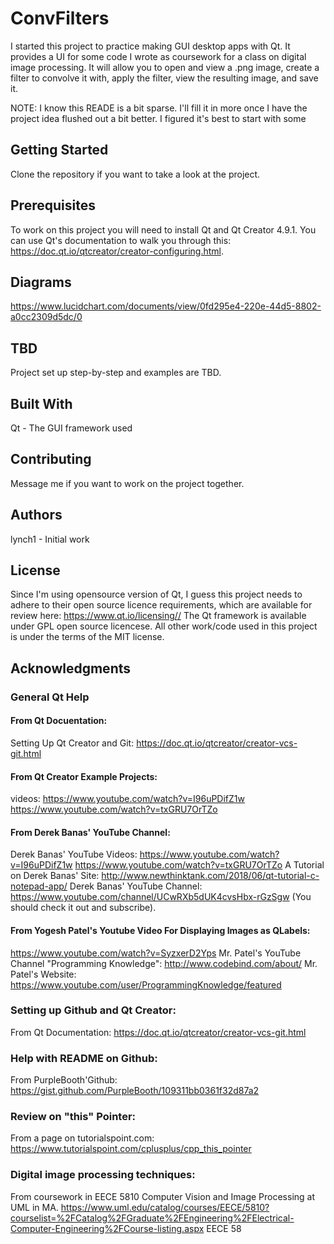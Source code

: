 # ConvFilters
I started this project to practice making GUI desktop apps with Qt. 
It provides a UI for some code I wrote as coursework for a class on digital image processing.
It will allow you to open and view a .png image, create a filter to convolve it with, apply the filter, view the resulting image, and save it. 

NOTE: I know this READE is a bit sparse. I'll fill it in more once I have the project idea flushed out a bit better. I figured it's best to start with some 

## Getting Started
Clone the repository if you want to take a look at the project. 

## Prerequisites
To work on this project you will need to install Qt and Qt Creator 4.9.1.
You can use Qt's documentation to walk you through this: https://doc.qt.io/qtcreator/creator-configuring.html.

## Diagrams
https://www.lucidchart.com/documents/view/0fd295e4-220e-44d5-8802-a0cc2309d5dc/0

## TBD
Project set up step-by-step and examples are TBD. 

## Built With
Qt - The GUI framework used

## Contributing
Message me if you want to work on the project together. 

## Authors
lynch1 - Initial work

## License
Since I'm using opensource version of Qt, I guess this project needs to adhere to their  open source licence requirements, which are available for review here: https://www.qt.io/licensing// 
The Qt framework is available under GPL open source licencese. All other work/code used in this project is under the terms of the MIT license. 

## Acknowledgments
### General Qt Help

#### From Qt Docuentation:
Setting Up Qt Creator and Git: 
https://doc.qt.io/qtcreator/creator-vcs-git.html

#### From Qt Creator Example Projects:
videos:
https://www.youtube.com/watch?v=I96uPDifZ1w
https://www.youtube.com/watch?v=txGRU7OrTZo

#### From Derek Banas' YouTube Channel:
Derek Banas' YouTube Videos:
https://www.youtube.com/watch?v=I96uPDifZ1w
https://www.youtube.com/watch?v=txGRU7OrTZo
A Tutorial on Derek Banas' Site:
http://www.newthinktank.com/2018/06/qt-tutorial-c-notepad-app/
Derek Banas' YouTube Channel:
https://www.youtube.com/channel/UCwRXb5dUK4cvsHbx-rGzSgw
(You should check it out and subscribe).

#### From Yogesh Patel's Youtube Video For Displaying Images as QLabels:
https://www.youtube.com/watch?v=SyzxerD2Yps
Mr. Patel's YouTube Channel "Programming Knowledge":
http://www.codebind.com/about/
Mr. Patel's Website:
https://www.youtube.com/user/ProgrammingKnowledge/featured


### Setting up Github and Qt Creator:
From Qt Documentation:
https://doc.qt.io/qtcreator/creator-vcs-git.html

### Help with README on Github:
From PurpleBooth'Github:
https://gist.github.com/PurpleBooth/109311bb0361f32d87a2

### Review on "this" Pointer:
From a page on tutorialspoint.com:
https://www.tutorialspoint.com/cplusplus/cpp_this_pointer

### Digital image processing techniques:
From coursework in EECE 5810 Computer Vision and Image Processing at UML in MA. 
https://www.uml.edu/catalog/courses/EECE/5810?courselist=%2FCatalog%2FGraduate%2FEngineering%2FElectrical-Computer-Engineering%2FCourse-listing.aspx
EECE 58
